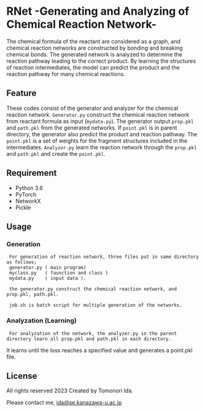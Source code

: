 
# RNet -Generating and Analyzing of Chemical Reaction Network-

The chemical formula of the reactant are considered as a graph, and chemical reaction networks are constructed by bonding and breaking chemical bonds. The generated network is analyzed to determine the reaction pathway leading to the correct product. By learning the structures of reaction intermediates, the model can predict the product and the reaction pathway for many chemical reactions.

## Feature

 These codes consist of the generator and analyzer for the chemical reaction network. `Generator.py` construct the chemical reaction network from reactant formula as input (`mydata.py`). The generator output `prop.pkl` and `path.pkl` from the generated networks. If `point.pkl` is in parent directory, the generator also predict the product and reaction pathway. The `point.pkl` is a set of weights for the fragment structures included in the intermediates. `Analyzer.py` learn the reaction network through the `prop.pkl` and `path.pkl` and create the `point.pkl`.

## Requirement

 * Python 3.6
 * PyTorch
 * NetworkX
 * Pickle

## Usage

### Generation
     For generation of reaction network, three files put in same directory as follows;
     generator.py ( main program)
     myclass.py   ( faunction and class )
     mydata.py    ( input data ).

     the generator.py construct the chemical reaction network, and prop.pkl, path.pkl.

     job.sh is batch script for multiple generation of the networks.

### Analyzation (Learning)
     For analyzation of the network, the analyzer.py in the parent directory learn all prop.pkl and path.pkl in each directory. 
It learns until the loss reaches a specified value and generates a point.pkl file.

## License
All rights reserved 2023 Created by Tomonori Ida.

Please contact me, ida@se.kanazawa-u.ac.jp


